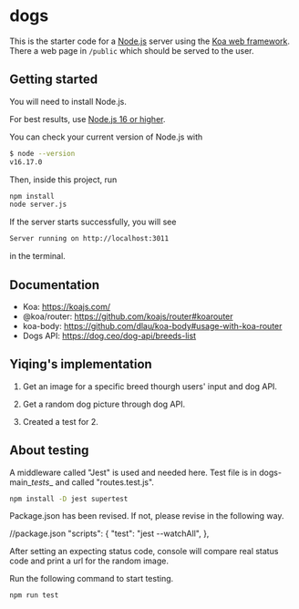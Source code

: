 # dogs

This is the starter code for a [Node.js](https://nodejs.org/en/about/) server
using the [Koa web framework](https://koajs.com/). There a web page in
`/public` which should be served to the user.

## Getting started

You will need to install Node.js.

For best results, use [Node.js 16 or higher](https://nodejs.org/).

You can check your current version of Node.js with

```sh
$ node --version
v16.17.0
```

Then, inside this project, run

```sh
npm install
node server.js
```

If the server starts successfully, you will see

```sh
Server running on http://localhost:3011
```

in the terminal.

## Documentation

- Koa: https://koajs.com/
- @koa/router: https://github.com/koajs/router#koarouter
- koa-body: https://github.com/dlau/koa-body#usage-with-koa-router
- Dogs API: https://dog.ceo/dog-api/breeds-list

## Yiqing's implementation

1. Get an image for a specific breed thourgh users' input and dog API.

2. Get a random dog picture through dog API.

3. Created a test for 2.

## About testing

A middleware called "Jest" is used and needed here. Test file is in dogs-main\__tests__ and called "routes.test.js".

```sh
npm install -D jest supertest
```

Package.json has been revised. If not, please revise in the following way.

//package.json
"scripts": {
 "test": "jest --watchAll",
},

After setting an expecting status code, console will compare real status code and print a url for the random image. 

Run the following command to start testing.

```sh
npm run test
```


